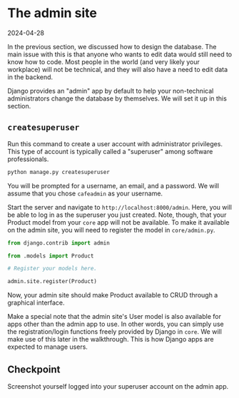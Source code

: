# The admin site

2024-04-28

In the previous section, we discussed how to design the database. The main issue with this is that anyone who wants to edit data would still need to know how to code. Most people in the world (and very likely your workplace) will not be technical, and they will also have a need to edit data in the backend.

Django provides an "admin" app by default to help your non-technical administrators change the database by themselves. We will set it up in this section.

## `createsuperuser`

Run this command to create a user account with administrator privileges. This type of account is typically called a "superuser" among software professionals.

```bash
python manage.py createsuperuser
```

You will be prompted for a username, an email, and a password. We will assume that you chose `cafeadmin` as your username.

Start the server and navigate to `http://localhost:8000/admin`. Here, you will be able to log in as the superuser you just created. Note, though, that your Product model from your `core` app will not be available. To make it available on the admin site, you will need to register the model in `core/admin.py`.

```python
from django.contrib import admin

from .models import Product

# Register your models here.

admin.site.register(Product)
```

Now, your admin site should make Product available to CRUD through a graphical interface.

Make a special note that the admin site's User model is also available for apps other than the admin app to use. In other words, you can simply use the registration/login functions freely provided by Django in `core`. We will make use of this later in the walkthrough. This is how Django apps are expected to manage users.

## Checkpoint

Screenshot yourself logged into your superuser account on the admin app.
